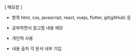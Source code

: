 [ 메모장 ]

- 항목
html, css, javascript, react, vuejs, flutter, git(gitHub) 등

- 공부하면서 참고할 내용 메모
- 개인적 사용
- 내용 출처 각 문서 내부 기입
  
